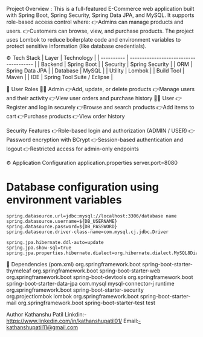 Project Overview :
This is a full-featured E-Commerce web application built with Spring Boot, Spring Security, Spring Data JPA, and MySQL.
It supports role-based access control where:
👉Admins can manage products and users.
👉Customers can browse, view, and purchase products.
The project uses Lombok to reduce boilerplate code and environment variables to protect sensitive information (like database credentials).

⚙️ Tech Stack
| Layer      | Technology                             |
| ---------- | -------------------------------------- |
| Backend    | Spring Boot                            |
| Security   | Spring Security                        |
| ORM        | Spring Data JPA                        |
| Database   | MySQL                                  |
| Utility    | Lombok                                 |
| Build Tool | Maven                                  |
| IDE        | Spring Tool Suite / Eclipse            |	

👤 User Roles
🧑‍💼 Admin
👉Add, update, or delete products
👉Manage users and their activity
👉View user orders and purchase history
🧑‍💻 User
👉Register and log in securely
👉Browse and search products
👉Add items to cart
👉Purchase products
👉View order history

Security Features
👉Role-based login and authorization (ADMIN / USER)
👉Password encryption with BCrypt
👉Session-based authentication and logout
👉Restricted access for admin-only endpoints

⚙️ Application Configuration
application.properties
server.port=8080

# Database configuration using environment variables
	spring.datasource.url=jdbc:mysql://localhost:3306/database name
	spring.datasource.username=${DB_USERNAME}
	spring.datasource.password=${DB_PASSWORD}
	spring.datasource.driver-class-name=com.mysql.cj.jdbc.Driver

	spring.jpa.hibernate.ddl-auto=update
	spring.jpa.show-sql=true
	spring.jpa.properties.hibernate.dialect=org.hibernate.dialect.MySQL8Dialect

🧩 Dependencies (pom.xml)
	<dependencies>
  	<dependency>
			<groupId>org.springframework.boot</groupId>
			<artifactId>spring-boot-starter-thymeleaf</artifactId>
		</dependency>
		<dependency>
			<groupId>org.springframework.boot</groupId>
			<artifactId>spring-boot-starter-web</artifactId>
		</dependency>	
<dependency>
        <groupId>org.springframework.boot</groupId>
        <artifactId>spring-boot-devtools</artifactId>
  </dependency> 
   <dependency>
      <groupId>org.springframework.boot</groupId>
      <artifactId>spring-boot-starter-data-jpa</artifactId>
    </dependency>
  <dependency>
      <groupId>com.mysql</groupId>
      <artifactId>mysql-connector-j</artifactId>
      <scope>runtime</scope>
    </dependency>
  <dependency>
      <groupId>org.springframework.boot</groupId>
      <artifactId>spring-boot-starter-security</artifactId>
    </dependency>  
<dependency>
    <groupId>org.projectlombok</groupId>
    <artifactId>lombok</artifactId>
</dependency>
   <dependency>
    <groupId>org.springframework.boot</groupId>
    <artifactId>spring-boot-starter-mail</artifactId>
</dependency>
<dependency>
			<groupId>org.springframework.boot</groupId>
			<artifactId>spring-boot-starter-test</artifactId>
			<scope>test</scope>
		</dependency>
  </dependencies>



    
Author
Kathanshu Patil
Linkdin:-https://www.linkedin.com/in/kathanshupatil01/
Email:-kathanshupatil11@gmail.com

